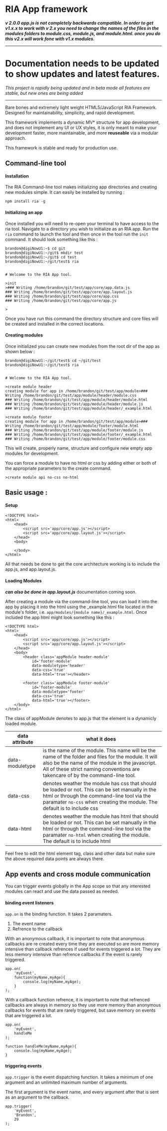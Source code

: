 RIA App framework
=================

***v 2.0.0 app.js is not completely backwards compatible. In order to get v1.x.x to work with v 2.x you need to change the names of the files in the modules folders to module.css, module.js, and module.html. once you do this v2.x will work fone with v1.x modules.*** 

----
# Documentation needs to be updated to show updates and latest features.  
*This project is rapidly being updated and in beta mode all features are stable, but new ones are being added*  

----

Bare bones and extremely light weight HTML5/JavaScript RIA Framework. Designed for maintainability, simplicity, and rapid development.

This framework implements a dynamic MV* structure for app development, and does not implement any UI or UX styles, it is only meant to make your 
development faster, more maintainable, and more **reuseable** via a modular approach.

This framework is stable and ready for production use.  

## Command-line tool
#### Installation
The RIA Command-line tool makes initializing app directories and creating new modules simple. It can easily be installed by running :

` npm install ria -g `

#### Initializing an app
Once installed you will need to re-open your terminal to have access to the ria tool. Navigate to a directory you wish to initialize as an RIA app.
Run the ` ria ` command to launch the tool and then once in the tool run the ` init ` command. It should look something like this :

    brandon@digiNowU1:~$ cd git
    brandon@digiNowU1:~/git$ mkdir test
    brandon@digiNowU1:~/git$ cd test
    brandon@digiNowU1:~/git/test$ ria
    
    
    # Welcome to the RIA App tool.
    
    >init
    >### Writing /home/brandon/git/test/app/core/app.data.js
    ### Writing /home/brandon/git/test/app/core/app.layout.js
    ### Writing /home/brandon/git/test/app/core/app.css
    ### Writing /home/brandon/git/test/app/core/app.js
    
    >
    
Once you have run this command the directory structure and core files will be created and installed in the correct locations.

#### Creating modules
Once initialized you can create new modules from the root dir of the app as shown below :

    brandon@digiNowU1:~/git/test$ cd ~/git/test
    brandon@digiNowU1:~/git/test$ ria
    
    
    # Welcome to the RIA App tool.
    
    >create module header
    creating module for app in /home/brandon/git/test/app/module>### Writing /home/brandon/git/test/app/module/header/module.css
    ### Writing /home/brandon/git/test/app/module/header/module.html
    ### Writing /home/brandon/git/test/app/module/header/module.js
    ### Writing /home/brandon/git/test/app/module/header/_example.html
    
    >create module footer
    creating module for app in /home/brandon/git/test/app/module>### Writing /home/brandon/git/test/app/module/footer/module.html
    ### Writing /home/brandon/git/test/app/module/footer/module.js
    ### Writing /home/brandon/git/test/app/module/footer/_example.html
    ### Writing /home/brandon/git/test/app/module/footer/module.css

This will create, properly name, structure and configure new empty app modules for development.

You can force a module to have no html or css by adding either or both of the appropriate parameters to the create command.

    >create module api no-css no-html


## Basic usage :
#### Setup

    <!DOCTYPE html>
    <html>
        <head>
            <script src='app/core/app.js'></script>
            <script src='app/core/app.layout.js'></script>
        </head>
        <body>
            
        </body>
    </html>

All that needs be done to get the core architecture working is to include the app.js, and app.layout.js.

#### Loading Modules
***can also be done in app.layout.js*** documentation coming soon.


After creating a module via the command-line tool, you can load it into the app by placing it into the html using the _example.html file located in the 
module's  folder, i.e. ` app/modules/{module name}/_example.html `. Once included the app html might look something like this :

    <!DOCTYPE html>
    <html>
        <head>
            <script src='app/core/app.js'></script>
            <script src='app/core/app.layout.js'></script>
        </head>
        <body>
            <header class='appModule header-module' 
                id='footer-module'
                data-moduletype='header'
                data-css='true' 
                data-html='true'></header>
            
            <footer class='appModule footer-module'
                id='footer-module'
                data-moduletype='footer' 
                data-css='true' 
                data-html='true'></footer>
        </body>
    </html>

The class of appModule denotes to app.js that the element is a dynamicly loaded module. 

| data attribute | what it does |
|----------------|--------------|
| data-moduletype| is the name of the module. This name will be the name of the  folder and files for the module. It will also be the name of the module in the javascript. All of these strict naming conventions are takencare of by the command-line tool. |
| data-css       | denotes weather the module has css that should be loaded or not. This can be set manually in the html or through the command-line tool via the paramater ` no-css ` when creating the module. The default is to include css |
| data-html      | denotes weather the module has html that should be loaded or not. This can be set manually in the html or through the command-line tool via the paramater ` no-html ` when creating the module. The default is to include html |

Feel free to edit the html element tag, class and other data but make sure the above required data points are always there.

## App events and cross module communication
You can trigger events globally in the App scope so that any interested modules can react and use the data passed as needed.

#### binding event listeners

``app.on`` is the binding function. It takes 2 paramaters.

1. The event name
2. Refrence to the callback

With an anonymous callback, it is important to note that anonymous callbacks are re created every time they are executed so are more memory intensive than callback refrences 
if used for events triggered a lot. They are less memory intensive than refrence callbacks if the event is rarely triggered.


    app.on(
        'myEvent',
        function(myName,myAge){
            console.log(myName,myAge);
        }
    );
    
With a callback function refrence, it is important to note that refrenced callbacks are always in memory so they use more memory than anonymous callbacks for events that are rarely triggered, 
but save memory on events that are triggered a lot.
    
    app.on(
        'myEvent',
        handleMe
    );
    
    function handleMe(myName,myAge){
        console.log(myName,myAge);
    }
    
#### triggering events

``app.trigger`` is the event dispatching function. It takes a minimum of one argument and an unlimited maximum number of arguments.

The first argument is the event name, and every argument after that is sent as an argument to the callback.

    app.trigger(
        'myEvent',
        'Brandon',
        29
    );
    
    
